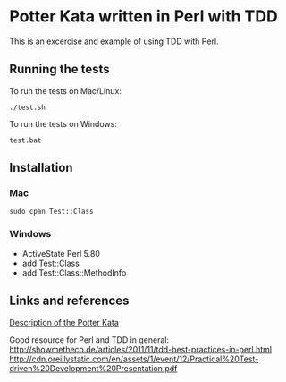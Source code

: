 # Potter Kata written in Perl with TDD

This is an excercise and example of using TDD with Perl.

## Running the tests

To run the tests on Mac/Linux:

``./test.sh``

To run the tests on Windows:

``test.bat``

## Installation

### Mac

``sudo cpan Test::Class``

### Windows

- ActiveState Perl 5.80
- add Test::Class
- add Test::Class::MethodInfo

## Links and references

[Description of the Potter Kata](https://anirudhbhargava7.wordpress.com/2014/02/23/potter-kata/)

Good resource for Perl and TDD in general:
http://showmetheco.de/articles/2011/11/tdd-best-practices-in-perl.html
http://cdn.oreillystatic.com/en/assets/1/event/12/Practical%20Test-driven%20Development%20Presentation.pdf
